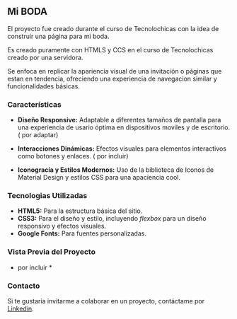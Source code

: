 ## Mi BODA 
El proyecto fue creado durante el curso de Tecnolochicas con la idea de construir una página para mi boda.

 Es creado puramente con HTMLS y CCS en el curso de Tecnolochicas creado por una servidora.

Se enfoca en replicar la apariencia visual de una invitación o páginas que estan en tendencia, ofreciendo una experiencia de navegacion similar y funcionalidades básicas.

### Características

* **Diseño Responsive:** Adaptable a diferentes tamaños de pantalla para una experiencia de usario óptima en dispositivos moviles y de escritorio.  ( por adaptar)

* **Interacciones Dinámicas:** Efectos visuales para elementos interactivos como botones y enlaces. ( por incluir)

* **Iconogracía y Estilos Modernos:** Uso de la biblioteca de Iconos de Material Design y estilos CSS para una apaciencia cool.

### Tecnologias Utilizadas

+ **HTML5:** Para la estructura básica del sitio.
+ **CSS3:** Para el diseño y estilo, incluyendo _flexbox_ para un diseño responsivo y efectos visuales.
+ **Google Fonts:** Para fuentes personalizadas.

### Vista Previa del Proyecto 
* por incluir *


### Contacto

Si te gustaria invitarme a colaborar en un proyecto, contáctame por [Linkedin](https://www.linkedin.com/in/karla-navarro-3993a8123/).



